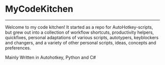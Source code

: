 # MyCodeKitchen
---
Welcome to my code kitchen! It started as a repo for AutoHotkey-scripts, but grew out into a collection of workflow shortcuts, productivity helpers, quickfixes, personal adaptations of various scripts, autotypers, keyblockers and changers, and a variety of other personal scripts, ideas, concepts and preferences.

Mainly Written in Autohotkey, Python and C#

